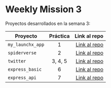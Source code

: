 # Weekly Mission 3

Proyectos desarrollados en la semana 3:

| Proyecto | Práctica | Link al repo |
| ------------- |:-------------:| -----:|
|`my_launchx_app`|1|[Link al repo](https://github.com/HectorGbravo/playbook/tree/main/weekly_mission_3/my_launchx_app)|
|`spiderverse`|2|[Link al repo](https://github.com/HectorGbravo/playbook/tree/main/weekly_mission_3/Spiderverse)|
|`twitter`|3, 4, 5|[Link al repo](https://github.com/HectorGbravo/playbook/tree/main/weekly_mission_3/tweeter)|
|`express_basic`|6|[Link al repo](https://github.com/HectorGbravo/playbook/tree/main/weekly_mission_3/express_basic)|
|`express_api`|7|[Link al repo](https://github.com/LaunchX-InnovaccionVirtual/MissionNodeJS)|
